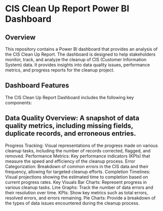 # CIS Clean Up Report Power BI Dashboard
## Overview
This repository contains a Power BI dashboard that provides an analysis of the CIS Clean Up Report. The dashboard is designed to help stakeholders monitor, track, and analyze the cleanup of CIS (Customer Information System) data. It provides insights into data quality issues, performance metrics, and progress reports for the cleanup project.

## Dashboard Features
The CIS Clean Up Report Dashboard includes the following key components:

## Data Quality Overview: A snapshot of data quality metrics, including missing fields, duplicate records, and erroneous entries.
Progress Tracking: Visual representations of the progress made on various cleanup tasks, including the number of records corrected, flagged, and removed.
Performance Metrics: Key performance indicators (KPIs) that measure the speed and efficiency of the cleanup process.
Error Categorization: Breakdown of common errors in the CIS data and their frequency, allowing for targeted cleanup efforts.
Completion Timelines: Visual projections showing the estimated time to completion based on current progress rates.
Key Visuals
Bar Charts: Represent progress in various cleanup tasks.
Line Graphs: Track the number of data errors and their resolution over time.
KPIs: Show key metrics such as total errors, resolved errors, and errors remaining.
Pie Charts: Provide a breakdown of the types of data issues encountered during the cleanup process.
